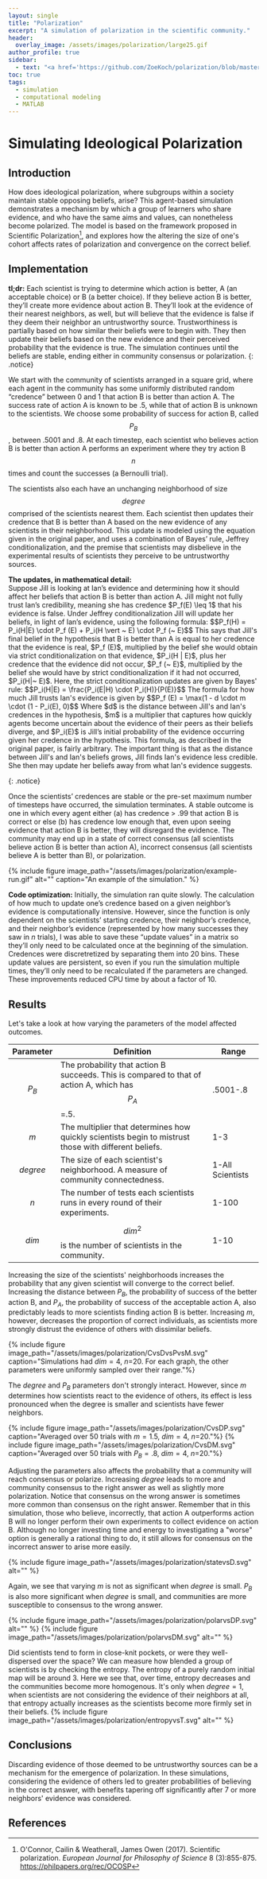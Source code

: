 ```yaml
---
layout: single
title: "Polarization"
excerpt: "A simulation of polarization in the scientific community."
header:
  overlay_image: /assets/images/polarization/large25.gif
author_profile: true
sidebar:
  - text: "<a href='https://github.com/ZoeKoch/polarization/blob/master/fastpolarize.m'>View the project's code</a>"
toc: true
tags:
  - simulation
  - computational modeling
  - MATLAB
---
```


<script type="text/x-mathjax-config">
  MathJax.Hub.Config({
    tex2jax: {
      inlineMath: [ ['$','$'], ["\\(","\\)"] ],
      processEscapes: true
    }
  });
</script>
<script src='https://cdnjs.cloudflare.com/ajax/libs/mathjax/2.7.5/MathJax.js?config=TeX-MML-AM_CHTML' async></script>

# Simulating Ideological Polarization

## Introduction

How does ideological polarization, where subgroups within a society maintain stable opposing beliefs, arise? This agent-based simulation demonstrates a mechanism by which a group of learners who share evidence, and who have the same aims and values, can nonetheless become polarized. The model is based on the framework proposed in Scientific Polarization[^1], and explores how the altering the size of one's cohort affects rates of polarization and convergence on the correct belief. 

## Implementation 

**tl;dr:** Each scientist is trying to determine which action is better, A (an acceptable choice) or B (a better choice). If they believe action B is better, they’ll create more evidence about action B. They’ll look at the evidence of their nearest neighbors, as well, but will believe that the evidence is false if they deem their neighbor an untrustworthy source. Trustworthiness is partially based on how similar their beliefs were to begin with. They then update their beliefs based on the new evidence and their perceived probability that the evidence is true. The simulation continues until the beliefs are stable, ending either in community consensus or polarization.
{: .notice}

We start with the community of scientists arranged in a square grid, where each agent in the community has some uniformly distributed random “credence” between 0 and 1 that action B is better than action A. The success rate of action A is known to be .5, while that of action B is unknown to the scientists. We choose some probability of success for action B, called $$P_B$$, between .5001 and .8. At each timestep, each scientist who believes action B is better than action A performs an experiment where they try action B $$n$$ times and count the successes (a Bernoulli trial).

The scientists also each have an unchanging neighborhood of size $$degree$$ comprised of the scientists nearest them. Each scientist then updates their credence that B is better than A based on the new evidence of any scientists in their neighborhood. This update is modeled using the equation given in the original paper, and uses a combination of Bayes’ rule, Jeffrey conditionalization, and the premise that scientists may disbelieve in the experimental results of scientists they perceive to be untrustworthy sources. 

<p> <b>The updates, in mathematical detail:</b> 
  <br> Suppose Jill is looking at Ian’s evidence and determining how it should affect her beliefs that action B is better than action A. Jill might not fully trust Ian’s credibility, meaning she has credence $P_f(E) \leq 1$ that his evidence is false. Under Jeffrey conditionalization Jill will update her beliefs, in light of Ian’s evidence, using the following formula: $$P_f(H) = P_i(H|E) \cdot P_f (E) + P_i(H \vert ~ E) \cdot P_f (~ E)$$ This says that Jill's final belief in the hypothesis that B is better than A is equal to her credence that the evidence is real, $P_f (E)$, multiplied by the belief she would obtain via strict conditionalization on that evidence, $P_i(H | E)$, plus her credence that the evidence did not occur, $P_f (~ E)$, multiplied by the belief she would have by strict conditionalization if it had not occurred, $P_i(H|~ E)$. Here, the strict conditionalization updates are given by Bayes' rule: 
  $$P_i(H|E) = \frac{P_i(E|H) \cdot P_i(H)}{P(E)}$$ 
  The formula for how much Jill trusts Ian's evidence is given by 
  $$P_f (E) =  \max(1 - d \cdot m \cdot (1 - P_i(E), 0)$$ 
  Where $d$ is the distance between Jill's and Ian's credences in the hypothesis, $m$ is a multiplier that captures how quickly agents become uncertain about the evidence of their peers as their beliefs diverge, and $P_i(E)$ is Jill’s initial probability of the evidence occurring given her credence in the hypothesis. This formula, as described in the original paper, is fairly arbitrary. The important thing is that as the distance between Jill's and Ian's beliefs grows, Jill finds Ian's evidence less credible. She then may update her beliefs away from what Ian's evidence suggests.
</p>
{: .notice}

Once the scientists’ credences are stable or the pre-set maximum number of timesteps have occurred, the simulation terminates. A stable outcome is one in which every agent either (a) has credence > .99 that action B is correct or else (b) has credence low enough that, even upon seeing evidence that action B is better, they will disregard the evidence. The community may end up in a state of correct consensus (all scientists believe action B is better than action A), incorrect consensus (all scientists believe A is better than B), or polarization. 

{% include figure image_path="/assets/images/polarization/example-run.gif" alt="" caption="An example of the simulation." %}

**Code optimization:** Initially, the simulation ran quite slowly. The calculation of how much to update one’s credence based on a given neighbor’s evidence is computationally intensive. However, since the function is only dependent on the scientists’ starting credence, their neighbor’s credence, and their neighbor’s evidence (represented by how many successes they saw in _n_ trials), I was able to save these “update values” in a matrix so they’ll only need to be calculated once at the beginning of the simulation. Credences were discretretized by separating them into 20 bins. These update values are persistent, so even if you run the simulation multiple times, they’ll only need to be recalculated if the parameters are changed. These improvements reduced CPU time by about a factor of 10.

## Results

Let's take a look at how varying the parameters of the model affected outcomes.

| Parameter | Definition | Range |
|-------|--------|---------|
| $$P_B$$ | The probability that action B succeeds. This is compared to that of action A, which has $$P_A$$=.5. | .5001-.8 |
| $$m$$ | The multiplier that determines how quickly scientists begin to mistrust those with different beliefs. | 1-3 |
| $$degree$$ | The size of each scientist's neighborhood. A measure of community connectedness. | 1-All Scientists |
| $$n$$ | The number of tests each scientists runs in every round of their experiments. | 1-100 |
| $$dim$$ | $$dim^2$$ is the number of scientists in the community. | 1-10 |

Increasing the size of the scientists' neighborhoods increases the probability that any given scientist will converge to the correct belief. Increasing the distance between $P_B$, the probability of success of the better action B, and $P_A$, the probability of success of the acceptable action A, also predictably leads to more scientists finding action B is better. Increasing $m$, however, decreases the proportion of correct individuals, as scientists more strongly distrust the evidence of others with dissimilar beliefs.

{% include figure image_path="/assets/images/polarization/CvsDvsPvsM.svg" caption="Simulations had $dim=4$, $n$=20. For each graph, the other parameters were uniformly sampled over their range."%}

The $degree$ and $P_B$ parameters don't strongly interact. However, since $m$ determines how scientists react to the evidence of others, its effect is less pronounced when the degree is smaller and scientists have fewer neighbors.  

{% include figure image_path="/assets/images/polarization/CvsDP.svg" caption="Averaged over 50 trials with $m = 1.5$, $dim=4$, $n$=20."%}
{% include figure image_path="/assets/images/polarization/CvsDM.svg" caption="Averaged over 50 trials with $P_B = .8$, $dim=4$, $n$=20."%}

Adjusting the parameters also affects the probability that a community will reach consensus or polarize. Increasing $degree$ leads to more and community consensus to the right answer as well as slightly more polarization. Notice that consensus on the wrong answer is sometimes more common than consensus on the right answer. Remember that in this simulation, those who believe, incorrectly, that action A outperforms action B will no longer perform their own experiments to collect evidence on action B. Although no longer investing time and energy to investigating a "worse" option is generally a rational thing to do, it still allows for consensus on the incorrect answer to arise more easily. 

{% include figure image_path="/assets/images/polarization/statevsD.svg" alt="" %}

Again, we see that varying $m$ is not as significant when $degree$ is small. $P_B$ is also more significant when $degree$ is small, and communities are more susceptible to consensus to the wrong answer.

{% include figure image_path="/assets/images/polarization/polarvsDP.svg" alt="" %}
{% include figure image_path="/assets/images/polarization/polarvsDM.svg" alt="" %}

Did scientists tend to form in close-knit pockets, or were they well-dispersed over the space? We can measure how blended a group of scientists is by checking the entropy. The entropy of a purely random initial map will be around 3. Here we see that, over time, entropy decreases and the communities become more homogenous. It's only when $degree=1$, when scientists are not considering the evidence of their neighbors at all, that entropy actually increases as the scientists become more firmly set in their beliefs. 
{% include figure image_path="/assets/images/polarization/entropyvsT.svg" alt="" %}

## Conclusions

Discarding evidence of those deemed to be untrustworthy sources can be a mechanism for the emergence of polarization. In these simulations, considering the evidence of others led to greater probabilities of believing in the correct answer, with benefits tapering off significantly after 7 or more neighbors' evidence was considered. 

## References

[^1]: O'Connor, Cailin & Weatherall, James Owen (2017). Scientific polarization. _European Journal for Philosophy of Science_ 8 (3):855-875. https://philpapers.org/rec/OCOSP 
